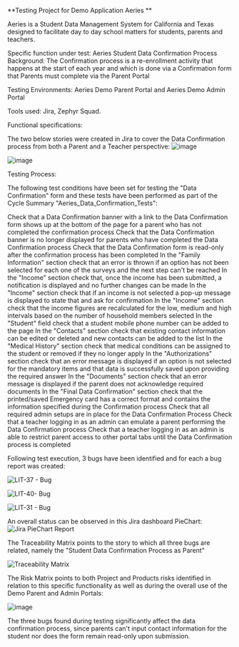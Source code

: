 **Testing Project for Demo Application Aeries **

Aeries is a Student Data Management System for California and Texas designed to facilitate day to day school matters for students, parents and teachers.

Specific function under test: Aeries Student Data Confirmation Process  
Background: The Confirmation process is a re-enrollment activity that happens at the start of each year and which is done via a Confirmation form that Parents must complete via the Parent Portal

Testing Environments: Aeries Demo Parent Portal and Aeries Demo Admin Portal

Tools used: Jira, Zephyr Squad.


Functional specifications:

The two below stories were created in Jira to cover the Data Confirmation process from both a Parent and a Teacher perspective:
![image](https://github.com/user-attachments/assets/79b778da-50b0-4fa3-b3e3-055e65419270)

![image](https://github.com/user-attachments/assets/70b15e12-c843-4ced-a23c-8350ebadbb32)

Testing Process:

The following test conditions have been set for testing the "Data Confirmation" form and these tests have been performed as part of the Cycle Summary "Aeries_Data_Confirmation_Tests":

Check that a Data Confirmation banner with a link to the Data Confirmation form shows up at the bottom of the page for a parent who has not completed the confirmation process
Check that the Data Confirmation banner is no longer displayed for parents who have completed the Data Confirmation process
Check that the Data Confirmation form is read-only after the confirmation process has been completed
In the "Family Information" section check that an error is thrown if an option has not been selected for each one of the surveys and the next step can't be reached
In the "Income" section check that, once the income has been submitted, a notification is displayed and no further changes can be made
In the "Income" section check that if an income is not selected a pop-up message is displayed to state that and ask for confirmation
In the "Income" section check that the income figures are recalculated for the low, medium and high intervals based on the number of household members selected
In the "Student" field check that a student mobile phone number can be added to the page
In the "Contacts" section check that existing contact information can be edited or deleted and new contacts can be added to the list
In the "Medical History" section check that medical conditions can be assigned to the student or removed if they no longer apply
In the "Authorizations" section check that an error message is displayed if an option is not selected for the mandatory items and that data is successfully saved upon providing the required answer
In the "Documents" section check that an error message is displayed if the parent does not acknowledge required documents
In the "Final Data Confirmation" section check that the printed/saved Emergency card has a correct format and contains the information specified during the Confirmation process
Check that all required admin setups are in place for the Data Confirmation Process
Check that a teacher logging in as an admin can emulate a parent performing the  Data Confirmation process
Check that a teacher logging in as an admin is able to restrict parent access to other portal tabs until the Data Confirmation process is completed

Following test execution, 3 bugs have been identified and for each a bug report was created:

![LIT-37 - Bug](https://github.com/user-attachments/assets/ae615988-cfda-4dc4-adc3-f7e04baaa219)

![LIT-40- Bug](https://github.com/user-attachments/assets/34c08475-4110-4f38-aa29-ef46ad7fc0a8)

![LIT-31 - Bug](https://github.com/user-attachments/assets/0cb1d1de-e63c-4e8d-b746-b67b7d966e7d)


An overall status can be observed in this Jira dashboard PieChart:
![Jira PieChart Report](https://github.com/user-attachments/assets/a8cbaf5d-a3cd-4d61-8d4d-4a7f6d92d50e)


The Traceability Matrix points to the story to which all three bugs are related, namely the "Student Data Confirmation Process as Parent"

![Traceability Matrix](https://github.com/user-attachments/assets/22437061-c7a2-46e9-86aa-59c7d705af1f)


The Risk Matrix points to both Project and Products risks identified in relation to this specific functionality as well as during the overall use of the Demo Parent and Admin Portals:

![image](https://github.com/user-attachments/assets/bfc8878c-dd1c-4ad7-9eb7-051b5cfe449c)




The three bugs found during testing significantly affect the data confirmation process, since parents can't input contact information for the student nor does the form remain read-only upon submission.
